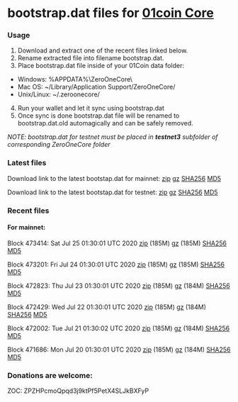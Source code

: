 # bootstrap.dat files for [01coin Core](https://01coin.io)

### Usage

1. Download and extract one of the recent files linked below.
2. Rename extracted file into filename bootstrap.dat.
3. Place bootstrap.dat file inside of your 01Coin data folder:
 - Windows: %APPDATA%\ZeroOneCore\
 - Mac OS: ~/Library/Application Support/ZeroOneCore/
 - Unix/Linux: ~/.zeroonecore/
4. Run your wallet and let it sync using bootstrap.dat
5. Once sync is done bootstrap.dat file will be renamed to bootstrap.dat.old automagically and can be safely removed.

_NOTE: bootstrap.dat for testnet must be placed in **testnet3** subfolder of corresponding ZeroOneCore folder_

### Latest files
Download link to the latest bootstap.dat for mainnet: [zip](https://files.01coin.io/mainnet/bootstrap.dat.zip) [gz](https://files.01coin.io/mainnet/bootstrap.dat.tar.gz) [SHA256](https://files.01coin.io/mainnet/sha256.txt) [MD5](https://files.01coin.io/mainnet/md5.txt)

Download link to the latest bootstap.dat for testnet: [zip](https://files.01coin.io/testnet/bootstrap.dat.zip) [gz](https://files.01coin.io/testnet/bootstrap.dat.tar.gz) [SHA256](https://files.01coin.io/testnet/sha256.txt) [MD5](https://files.01coin.io/testnet/md5.txt)

### Recent files

#### For mainnet:

Block 473414: Sat Jul 25 01:30:01 UTC 2020 [zip](https://files.01coin.io/mainnet/2020-07-25/bootstrap.dat.zip) (185M) [gz](https://files.01coin.io/mainnet/2020-07-25/bootstrap.dat.tar.gz) (185M) [SHA256](https://files.01coin.io/mainnet/2020-07-25/sha256.txt) [MD5](https://files.01coin.io/mainnet/2020-07-25/md5.txt)

Block 473201: Fri Jul 24 01:30:01 UTC 2020 [zip](https://files.01coin.io/mainnet/2020-07-24/bootstrap.dat.zip) (185M) [gz](https://files.01coin.io/mainnet/2020-07-24/bootstrap.dat.tar.gz) (185M) [SHA256](https://files.01coin.io/mainnet/2020-07-24/sha256.txt) [MD5](https://files.01coin.io/mainnet/2020-07-24/md5.txt)

Block 472823: Thu Jul 23 01:30:01 UTC 2020 [zip](https://files.01coin.io/mainnet/2020-07-23/bootstrap.dat.zip) (185M) [gz](https://files.01coin.io/mainnet/2020-07-23/bootstrap.dat.tar.gz) (184M) [SHA256](https://files.01coin.io/mainnet/2020-07-23/sha256.txt) [MD5](https://files.01coin.io/mainnet/2020-07-23/md5.txt)

Block 472429: Wed Jul 22 01:30:01 UTC 2020 [zip](https://files.01coin.io/mainnet/2020-07-22/bootstrap.dat.zip) (185M) [gz](https://files.01coin.io/mainnet/2020-07-22/bootstrap.dat.tar.gz) (184M) [SHA256](https://files.01coin.io/mainnet/2020-07-22/sha256.txt) [MD5](https://files.01coin.io/mainnet/2020-07-22/md5.txt)

Block 472002: Tue Jul 21 01:30:02 UTC 2020 [zip](https://files.01coin.io/mainnet/2020-07-21/bootstrap.dat.zip) (185M) [gz](https://files.01coin.io/mainnet/2020-07-21/bootstrap.dat.tar.gz) (184M) [SHA256](https://files.01coin.io/mainnet/2020-07-21/sha256.txt) [MD5](https://files.01coin.io/mainnet/2020-07-21/md5.txt)

Block 471686: Mon Jul 20 01:30:01 UTC 2020 [zip](https://files.01coin.io/mainnet/2020-07-20/bootstrap.dat.zip) (185M) [gz](https://files.01coin.io/mainnet/2020-07-20/bootstrap.dat.tar.gz) (184M) [SHA256](https://files.01coin.io/mainnet/2020-07-20/sha256.txt) [MD5](https://files.01coin.io/mainnet/2020-07-20/md5.txt)


### Donations are welcome:

ZOC: ZPZHPcmoQpqd3j9ktPf5PetX4SLJkBXFyP
